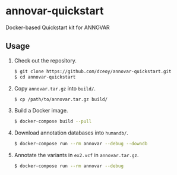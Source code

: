 annovar-quickstart
==================

Docker-based Quickstart kit for ANNOVAR

Usage
-----

1.  Check out the repository.

    ```sh
    $ git clone https://github.com/dceoy/annovar-quickstart.git
    $ cd annovar-quickstart
    ```

2.  Copy `annovar.tar.gz` into `build/`.

    ```sh
    $ cp /path/to/annovar.tar.gz build/
    ```

3.  Build a Docker image.

    ```sh
    $ docker-compose build --pull
    ```

4.  Download annotation databases into `humandb/`.

    ```sh
    $ docker-compose run --rm annovar --debug --downdb
    ```

5.  Annotate the variants in `ex2.vcf` in `annovar.tar.gz`.

    ```sh
    $ docker-compose run --rm annovar --debug
    ```
